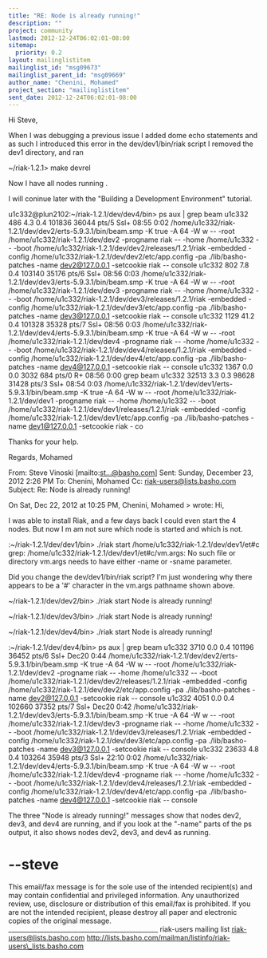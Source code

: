 ```yaml
---
title: "RE: Node is already running!"
description: ""
project: community
lastmod: 2012-12-24T06:02:01-08:00
sitemap:
  priority: 0.2
layout: mailinglistitem
mailinglist_id: "msg09673"
mailinglist_parent_id: "msg09669"
author_name: "Chenini, Mohamed"
project_section: "mailinglistitem"
sent_date: 2012-12-24T06:02:01-08:00
---
```



Hi Steve,

When I was debugging a previous issue I added dome echo statements and as such 
I introduced this error in the dev/dev1/bin/riak script
I removed the dev1 directory, and ran

~/riak-1.2.1&gt; make devrel

Now I have all nodes running .

I will coninue later with the "Building a Development Environment" tutorial.

u1c332@plun2102:~/riak-1.2.1/dev/dev4/bin&gt; ps aux | grep beam
u1c332 486 4.3 0.4 101836 36044 pts/5 Ssl+ 08:55 0:02 
/home/u1c332/riak-1.2.1/dev/dev2/erts-5.9.3.1/bin/beam.smp -K true -A 64 -W w 
-- -root /home/u1c332/riak-1.2.1/dev/dev2 -progname riak -- -home /home/u1c332 
-- -boot /home/u1c332/riak-1.2.1/dev/dev2/releases/1.2.1/riak -embedded -config 
/home/u1c332/riak-1.2.1/dev/dev2/etc/app.config -pa ./lib/basho-patches -name 
dev2@127.0.0.1 -setcookie riak -- console
u1c332 802 7.8 0.4 103140 35176 pts/6 Ssl+ 08:56 0:03 
/home/u1c332/riak-1.2.1/dev/dev3/erts-5.9.3.1/bin/beam.smp -K true -A 64 -W w 
-- -root /home/u1c332/riak-1.2.1/dev/dev3 -progname riak -- -home /home/u1c332 
-- -boot /home/u1c332/riak-1.2.1/dev/dev3/releases/1.2.1/riak -embedded -config 
/home/u1c332/riak-1.2.1/dev/dev3/etc/app.config -pa ./lib/basho-patches -name 
dev3@127.0.0.1 -setcookie riak -- console
u1c332 1129 41.2 0.4 101328 35328 pts/7 Ssl+ 08:56 0:03 
/home/u1c332/riak-1.2.1/dev/dev4/erts-5.9.3.1/bin/beam.smp -K true -A 64 -W w 
-- -root /home/u1c332/riak-1.2.1/dev/dev4 -progname riak -- -home /home/u1c332 
-- -boot /home/u1c332/riak-1.2.1/dev/dev4/releases/1.2.1/riak -embedded -config 
/home/u1c332/riak-1.2.1/dev/dev4/etc/app.config -pa ./lib/basho-patches -name 
dev4@127.0.0.1 -setcookie riak -- console
u1c332 1367 0.0 0.0 3032 684 pts/0 R+ 08:56 0:00 grep beam
u1c332 32513 3.3 0.3 98628 31428 pts/3 Ssl+ 08:54 0:03 
/home/u1c332/riak-1.2.1/dev/dev1/erts-5.9.3.1/bin/beam.smp -K true -A 64 -W w 
-- -root /home/u1c332/riak-1.2.1/dev/dev1 -progname riak -- -home /home/u1c332 
-- -boot /home/u1c332/riak-1.2.1/dev/dev1/releases/1.2.1/riak -embedded -config 
/home/u1c332/riak-1.2.1/dev/dev1/etc/app.config -pa ./lib/basho-patches -name 
dev1@127.0.0.1 -setcookie riak - co


Thanks for your help.


Regards,
Mohamed






From: Steve Vinoski [mailto:st...@basho.com]
Sent: Sunday, December 23, 2012 2:26 PM
To: Chenini, Mohamed
Cc: riak-users@lists.basho.com
Subject: Re: Node is already running!


On Sat, Dec 22, 2012 at 10:25 PM, Chenini, Mohamed 
&gt; wrote:
Hi,

I was able to install Riak, and a few days back I could even start the 4 nodes.
But now I m am not sure which node is started and which is not.


:~/riak-1.2.1/dev/dev1/bin&gt; ./riak start
/home/u1c332/riak-1.2.1/dev/dev1/et#c
grep: /home/u1c332/riak-1.2.1/dev/dev1/et#c/vm.args: No such file or directory
vm.args needs to have either -name or -sname parameter.

Did you change the dev/dev1/bin/riak script? I'm just wondering why there 
appears to be a '#' character in the vm.args pathname shown above.

~/riak-1.2.1/dev/dev2/bin&gt; ./riak start
Node is already running!

~/riak-1.2.1/dev/dev3/bin&gt; ./riak start
Node is already running!

~/riak-1.2.1/dev/dev4/bin&gt; ./riak start
Node is already running!

:~/riak-1.2.1/dev/dev4/bin&gt; ps aux | grep beam
u1c332 3710 0.0 0.4 101196 36452 pts/6 Ssl+ Dec20 0:44 
/home/u1c332/riak-1.2.1/dev/dev2/erts-5.9.3.1/bin/beam.smp -K true -A 64 -W w 
-- -root /home/u1c332/riak-1.2.1/dev/dev2 -progname riak -- -home /home/u1c332 
-- -boot /home/u1c332/riak-1.2.1/dev/dev2/releases/1.2.1/riak -embedded -config 
/home/u1c332/riak-1.2.1/dev/dev2/etc/app.config -pa ./lib/basho-patches -name 
dev2@127.0.0.1 -setcookie riak -- console
u1c332 4051 0.0 0.4 102660 37352 pts/7 Ssl+ Dec20 0:42 
/home/u1c332/riak-1.2.1/dev/dev3/erts-5.9.3.1/bin/beam.smp -K true -A 64 -W w 
-- -root /home/u1c332/riak-1.2.1/dev/dev3 -progname riak -- -home /home/u1c332 
-- -boot /home/u1c332/riak-1.2.1/dev/dev3/releases/1.2.1/riak -embedded -config 
/home/u1c332/riak-1.2.1/dev/dev3/etc/app.config -pa ./lib/basho-patches -name 
dev3@127.0.0.1 -setcookie riak -- console
u1c332 23633 4.8 0.4 103264 35948 pts/3 Ssl+ 22:10 0:02 
/home/u1c332/riak-1.2.1/dev/dev4/erts-5.9.3.1/bin/beam.smp -K true -A 64 -W w 
-- -root /home/u1c332/riak-1.2.1/dev/dev4 -progname riak -- -home /home/u1c332 
-- -boot /home/u1c332/riak-1.2.1/dev/dev4/releases/1.2.1/riak -embedded -config 
/home/u1c332/riak-1.2.1/dev/dev4/etc/app.config -pa ./lib/basho-patches -name 
dev4@127.0.0.1 -setcookie riak -- console

The three "Node is already running!" messages show that nodes dev2, dev3, and 
dev4 are running, and if you look at the "-name" parts of the ps output, it 
also shows nodes dev2, dev3, and dev4 as running.

--steve
====================
This email/fax message is for the sole use of the intended
recipient(s) and may contain confidential and privileged information.
Any unauthorized review, use, disclosure or distribution of this
email/fax is prohibited. If you are not the intended recipient, please
destroy all paper and electronic copies of the original message.
\_\_\_\_\_\_\_\_\_\_\_\_\_\_\_\_\_\_\_\_\_\_\_\_\_\_\_\_\_\_\_\_\_\_\_\_\_\_\_\_\_\_\_\_\_\_\_
riak-users mailing list
riak-users@lists.basho.com
http://lists.basho.com/mailman/listinfo/riak-users\_lists.basho.com

